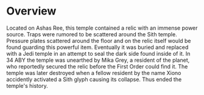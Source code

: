 # Overview

Located on Ashas Ree, this temple contained a relic with an immense power source.
Traps were rumored to be scattered around the Sith temple.
Pressure plates scattered around the floor and on the relic itself would be found guarding this powerful item.
Eventually it was buried and replaced with a Jedi temple in an attempt to seal the dark side found inside of it.
In 34 ABY the temple was unearthed by Mika Grey, a resident of the planet, who reportedly secured the relic before the First Order could find it.
The temple was later destroyed when a fellow resident by the name Xiono accidently activated a Sith glyph causing its collapse.
Thus ended the temple's history.
